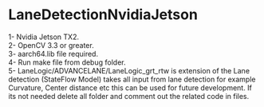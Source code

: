 # LaneDetectionNvidiaJetson   
1- Nvidia Jetson TX2.  
2- OpenCV 3.3 or greater.  
3- aarch64.lib file required.   
4- Run make file from debug folder.  
5- LaneLogic/ADVANCELANE/LaneLogic_grt_rtw is extension of the Lane detection (StateFlow Model) takes all input from lane detection for example Curvature, Center distance etc this can be used for future development. If its not needed delete all folder and comment out the related code in files.
